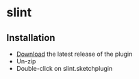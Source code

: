 # slint

## Installation

- [Download](../../releases/latest/download/slint.sketchplugin.zip) the latest release of the plugin
- Un-zip
- Double-click on slint.sketchplugin